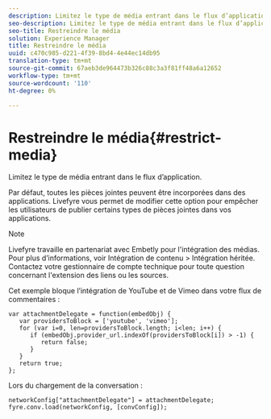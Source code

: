 ```yaml
---
description: Limitez le type de média entrant dans le flux d’application.
seo-description: Limitez le type de média entrant dans le flux d’application.
seo-title: Restreindre le média
solution: Experience Manager
title: Restreindre le média
uuid: c470c985-d221-4f39-8bd4-4e44ec14db95
translation-type: tm+mt
source-git-commit: 67aeb3de964473b326c88c3a3f81ff48a6a12652
workflow-type: tm+mt
source-wordcount: '110'
ht-degree: 0%

---
```



# Restreindre le média{#restrict-media}

Limitez le type de média entrant dans le flux d’application.

Par défaut, toutes les pièces jointes peuvent être incorporées dans des applications. Livefyre vous permet de modifier cette option pour empêcher les utilisateurs de publier certains types de pièces jointes dans vos applications.

>[!NOTE]
>
>Livefyre travaille en partenariat avec Embetly pour l&#39;intégration des médias. Pour plus d’informations, voir Intégration de contenu > Intégration héritée. Contactez votre gestionnaire de compte technique pour toute question concernant l&#39;extension des liens ou les sources.

Cet exemple bloque l’intégration de YouTube et de Vimeo dans votre flux de commentaires :

```
var attachmentDelegate = function(embedObj) { 
   var providersToBlock = ['youtube', 'vimeo']; 
   for (var i=0, len=providersToBlock.length; i<len; i++) { 
      if (embedObj.provider_url.indexOf(providersToBlock[i]) > -1) { 
         return false; 
      } 
   } 
   return true; 
};
```

Lors du chargement de la conversation :

```
networkConfig["attachmentDelegate"] = attachmentDelegate; 
fyre.conv.load(networkConfig, [convConfig]);
```


